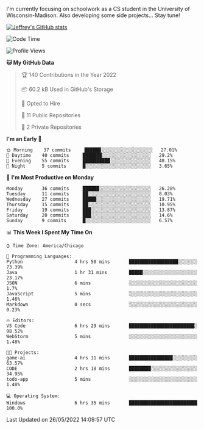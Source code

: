 

I'm currently focusing on schoolwork as a CS student in the University of Wisconsin-Madison.
Also developing some side projects...
Stay tune!

<!-- [![wakatime](https://wakatime.com/badge/user/99a12255-d5fa-4530-a56f-b1f6efe8669d.svg?style=for-the-badge)](https://wakatime.com/@99a12255-d5fa-4530-a56f-b1f6efe8669d) -->

[![Jeffrey's GitHub stats](https://github-readme-stats.vercel.app/api?username=slijeff&count_private=true&show_icons=true)](https://github.com/anuraghazra/github-readme-stats)

<!-- [![Jeffrey's wakatime stats](https://github-readme-stats.vercel.app/api/wakatime?username=slijeff&custom_title=Coding+Time+Last+Week)](https://github.com/slijeff/github-readme-stats) -->

<!-- [![Top Langs](https://github-readme-stats.vercel.app/api/top-langs/?username=slijeff&count_private=true&langs_count=8&hide=javascript&custom_title=Repo+Languages)](https://github.com/anuraghazra/github-readme-stats) -->

<!--START_SECTION:waka-->
![Code Time](http://img.shields.io/badge/Code%20Time-53%20hrs%2031%20mins-blue)

![Profile Views](http://img.shields.io/badge/Profile%20Views-0-blue)

**🐱 My GitHub Data** 

> 🏆 140 Contributions in the Year 2022
 > 
> 📦 60.2 kB Used in GitHub's Storage 
 > 
> 💼 Opted to Hire
 > 
> 📜 11 Public Repositories 
 > 
> 🔑 2 Private Repositories  
 > 
**I'm an Early 🐤** 

```text
🌞 Morning    37 commits     ██████░░░░░░░░░░░░░░░░░░░   27.01% 
🌆 Daytime    40 commits     ███████░░░░░░░░░░░░░░░░░░   29.2% 
🌃 Evening    55 commits     ██████████░░░░░░░░░░░░░░░   40.15% 
🌙 Night      5 commits      █░░░░░░░░░░░░░░░░░░░░░░░░   3.65%

```
📅 **I'm Most Productive on Monday** 

```text
Monday       36 commits     ██████░░░░░░░░░░░░░░░░░░░   26.28% 
Tuesday      11 commits     ██░░░░░░░░░░░░░░░░░░░░░░░   8.03% 
Wednesday    27 commits     █████░░░░░░░░░░░░░░░░░░░░   19.71% 
Thursday     15 commits     ██░░░░░░░░░░░░░░░░░░░░░░░   10.95% 
Friday       19 commits     ███░░░░░░░░░░░░░░░░░░░░░░   13.87% 
Saturday     20 commits     ███░░░░░░░░░░░░░░░░░░░░░░   14.6% 
Sunday       9 commits      █░░░░░░░░░░░░░░░░░░░░░░░░   6.57%

```


📊 **This Week I Spent My Time On** 

```text
⌚︎ Time Zone: America/Chicago

💬 Programming Languages: 
Python                   4 hrs 50 mins       ██████████████████░░░░░░░   73.39% 
Java                     1 hr 31 mins        █████░░░░░░░░░░░░░░░░░░░░   23.17% 
JSON                     6 mins              ░░░░░░░░░░░░░░░░░░░░░░░░░   1.7% 
JavaScript               5 mins              ░░░░░░░░░░░░░░░░░░░░░░░░░   1.46% 
Markdown                 0 secs              ░░░░░░░░░░░░░░░░░░░░░░░░░   0.23%

🔥 Editors: 
VS Code                  6 hrs 29 mins       ████████████████████████░   98.52% 
WebStorm                 5 mins              ░░░░░░░░░░░░░░░░░░░░░░░░░   1.48%

🐱‍💻 Projects: 
game-ai                  4 hrs 11 mins       ████████████████░░░░░░░░░   63.57% 
CODE                     2 hrs 18 mins       ████████░░░░░░░░░░░░░░░░░   34.95% 
todo-app                 5 mins              ░░░░░░░░░░░░░░░░░░░░░░░░░   1.48%

💻 Operating System: 
Windows                  6 hrs 35 mins       █████████████████████████   100.0%

```


 Last Updated on 26/05/2022 14:09:57 UTC
<!--END_SECTION:waka-->
